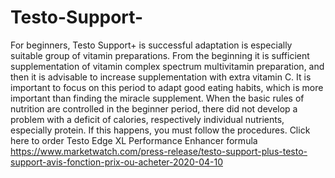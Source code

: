 # Testo-Support-
For beginners, Testo Support+  is successful adaptation is especially suitable group of vitamin preparations. From the beginning it is sufficient supplementation of vitamin complex spectrum multivitamin preparation, and then it is advisable to increase supplementation with extra vitamin C. It is important to focus on this period to adapt good eating habits, which is more important than finding the miracle supplement. When the basic rules of nutrition are controlled in the beginner period, there did not develop a problem with a deficit of calories, respectively individual nutrients, especially protein. If this happens, you must follow the procedures. Click here to order  Testo Edge XL Performance Enhancer formula https://www.marketwatch.com/press-release/testo-support-plus-testo-support-avis-fonction-prix-ou-acheter-2020-04-10
